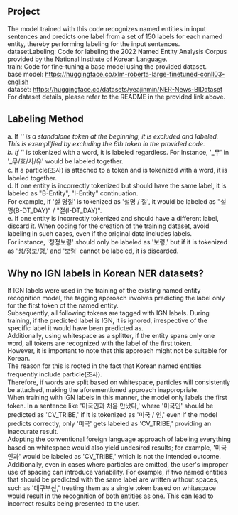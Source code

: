 ## Project 
The model trained with this code recognizes named entities in input sentences and predicts one label from a set of 150 labels for each named entity, thereby performing labeling for the input sentences.  
datasetLabeling: Code for labeling the 2022 Named Entity Analysis Corpus provided by the National Institute of Korean Language.   
train: Code for fine-tuning a base model using the provided dataset.   
base model: https://huggingface.co/xlm-roberta-large-finetuned-conll03-english  
dataset: https://huggingface.co/datasets/yeajinmin/NER-News-BIDataset   
For dataset details, please refer to the README in the provided link above.   

## Labeling Method
a. If '_' is a standalone token at the beginning, it is excluded and labeled. This is exemplified by excluding the 6th token in the provided code.  
b. If '_' is tokenized with a word, it is labeled regardless. 
  For Instance, '_무' in '_무/효/사/유' would be labeled together.  
c. If a particle(조사) is attached to a token and is tokenized with a word, it is labeled together.  
d. If one entity is incorrectly tokenized but should have the same label, it is labeled as "B-Entity", "I-Entity" continuation.   
  For example, if '설 명절' is tokenized as '설명 / 절', it would be labeled as "설명(B-DT_DAY)" / "절(I-DT_DAY)".   
e. If one entity is incorrectly tokenized and should have a different label, discard it. When coding for the creation of the training dataset, avoid labeling in such cases, even if the original data includes labels.   
   For instance, '청정보령' should only be labeled as '보령,' but if it is tokenized as '청/정보/령,' and '보령' cannot be labeled, it is discarded.   

## Why no IGN labels in Korean NER datasets?
If IGN labels were used in the training of the existing named entity recognition model, the tagging approach involves predicting the label only for the first token of the named entity.   
Subsequently, all following tokens are tagged with IGN labels. During training, if the predicted label is IGN, it is ignored, irrespective of the specific label it would have been predicted as.    
Additionally, using whitespace as a splitter, if the entity spans only one word, all tokens are recognized with the label of the first token.    
However, it is important to note that this approach might not be suitable for Korean.   
The reason for this is rooted in the fact that Korean named entities frequently include particle(조사).  
Therefore, if words are split based on whitespace, particles will consistently be attached, making the aforementioned approach inappropriate.  
When training with IGN labels in this manner, the model only labels the first token. In a sentence like '미국인과 처음 만났다,' where '미국인' should be predicted as 'CV_TRIBE,' if it is tokenized as '미국 / 인,' even if the model predicts correctly, only '미국' gets labeled as 'CV_TRIBE,' providing an inaccurate result.   
Adopting the conventional foreign language approach of labeling everything based on whitespace would also yield undesired results; for example, '미국인과' would be labeled as 'CV_TRIBE,' which is not the intended outcome.   
Additionally, even in cases where particles are omitted, the user's improper use of spacing can introduce variability. For example, if two named entities that should be predicted with the same label are written without spaces, such as '대구부산,' treating them as a single token based on whitespace would result in the recognition of both entities as one. This can lead to incorrect results being presented to the user.

